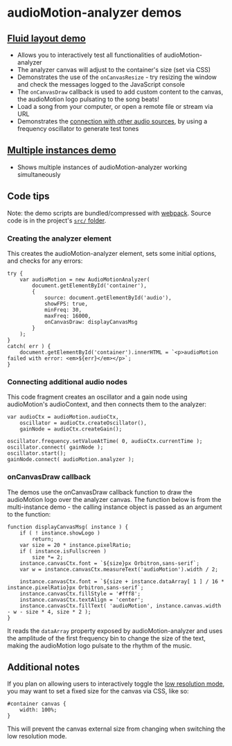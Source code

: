 audioMotion-analyzer demos
==========================

## [Fluid layout demo](https://hvianna.github.io/audioMotion-analyzer/demo/fluid.html)

+ Allows you to interactively test all functionalities of audioMotion-analyzer
+ The analyzer canvas will adjust to the container's size (set via CSS)
+ Demonstrates the use of the `onCanvasResize` - try resizing the window and check the messages logged to the JavaScript console
+ The `onCanvasDraw` callback is used to add custom content to the canvas, the audioMotion logo pulsating to the song beats!
+ Load a song from your computer, or open a remote file or stream via URL
+ Demonstrates the [connection with other audio sources](#connecting-additional-audio-nodes), by using a frequency oscillator to generate test tones

## [Multiple instances demo](https://hvianna.github.io/audioMotion-analyzer/demo/multi.html)

+ Shows multiple instances of audioMotion-analyzer working simultaneously

## Code tips

Note: the demo scripts are bundled/compressed with [webpack](https://webpack.js.org/). Source code is in the project's [`src/` folder](../src/).

### Creating the analyzer element

This creates the audioMotion-analyzer element, sets some initial options, and checks for any errors:

```
try {
    var audioMotion = new AudioMotionAnalyzer(
        document.getElementById('container'),
        {
            source: document.getElementById('audio'),
            showFPS: true,
            minFreq: 30,
            maxFreq: 16000,
            onCanvasDraw: displayCanvasMsg
        }
    );
}
catch( err ) {
    document.getElementById('container').innerHTML = `<p>audioMotion failed with error: <em>${err}</em></p>`;
}
```

### Connecting additional audio nodes

This code fragment creates an oscillator and a gain node using audioMotion's audioContext, and then connects them to the analyzer:

```
var audioCtx = audioMotion.audioCtx,
    oscillator = audioCtx.createOscillator(),
    gainNode = audioCtx.createGain();

oscillator.frequency.setValueAtTime( 0, audioCtx.currentTime );
oscillator.connect( gainNode );
oscillator.start();
gainNode.connect( audioMotion.analyzer );
```

### onCanvasDraw callback

The demos use the onCanvasDraw callback function to draw the audioMotion logo over the analyzer canvas.
The function below is from the multi-instance demo - the calling instance object is passed as an argument to the function:

```
function displayCanvasMsg( instance ) {
    if ( ! instance.showLogo )
        return;
    var size = 20 * instance.pixelRatio;
    if ( instance.isFullscreen )
        size *= 2;
    instance.canvasCtx.font = `${size}px Orbitron,sans-serif`;
    var w = instance.canvasCtx.measureText('audioMotion').width / 2;

    instance.canvasCtx.font = `${size + instance.dataArray[ 1 ] / 16 * instance.pixelRatio}px Orbitron,sans-serif`;
    instance.canvasCtx.fillStyle = '#fff8';
    instance.canvasCtx.textAlign = 'center';
    instance.canvasCtx.fillText( 'audioMotion', instance.canvas.width - w - size * 4, size * 2 );
}
```

It reads the `dataArray` property exposed by audioMotion-analyzer and uses the amplitude of the first frequency bin to change the size of the text, making the audioMotion logo pulsate to the rhythm of the music.


## Additional notes

If you plan on allowing users to interactively toggle the [low resolution mode](../README.md#lores-boolean), you may want to set a fixed size for the canvas via CSS, like so:

```
#container canvas {
    width: 100%;
}
```

This will prevent the canvas external size from changing when switching the low resolution mode.
